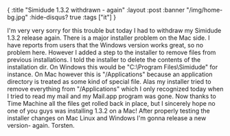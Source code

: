 {
  :title "Simidude 1.3.2 withdrawn - again"
  :layout :post
  :banner "/img/home-bg.jpg"
  :hide-disqus? true
  :tags ["it"]
}

I'm very very sorry for this trouble but today I had to withdraw my Simidude 1.3.2 release again. There is a major installer problem on the Mac side. I have reports from users that the Windows version works great, so no problem here. However I added a step to the installer to remove files from previous installations. I told the installer to delete the contents of the installation dir. On Windows this would be "C:\\Program Files\\Simidude" for instance. On Mac however this is "/Applications" because an application directory is treated as some kind of special file. Alas my installer tried to remove everything from "/Applications" which I only recognized today when I tried to read my mail and my Mail.app program was gone. Now thanks to Time Machine all the files get rolled back in place, but I sincerely hope no one of you guys was installing 1.3.2 on a Mac! After properly testing the installer changes on Mac Linux and Windows I'm gonna release a new version- again. Torsten.

